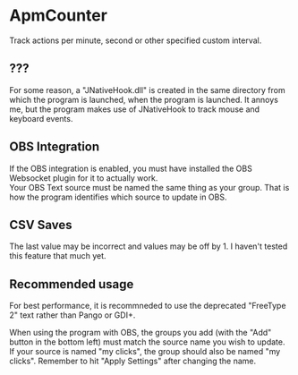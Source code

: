 # ApmCounter
Track actions per minute, second or other specified custom interval.

## ??? 
For some reason, a "JNativeHook.dll" is created in the same directory from which the program is launched, when the program is launched. It annoys me, but the program makes use of JNativeHook to track mouse and keyboard events.

## OBS Integration 
If the OBS integration is enabled, you must have installed the OBS Websocket plugin for it to actually work.  
Your OBS Text source must be named the same thing as your group. That is how the program identifies which source to update in OBS.

## CSV Saves
The last value may be incorrect and values may be off by 1. I haven't tested this feature that much yet.

## Recommended usage
For best performance, it is recommneded to use the deprecated "FreeType 2" text rather than Pango or GDI+.  
  
When using the program with OBS, the groups you add (with the "Add" button in the bottom left) must match the source name you wish to update.  
If your source is named "my clicks", the group should also be named "my clicks". Remember to hit "Apply Settings" after changing the name.
